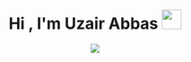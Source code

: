 <h1 align="center">Hi , I'm Uzair Abbas <img src="https://media.giphy.com/media/hvRJCLFzcasrR4ia7z/giphy.gif" width="35"></h1>
<p align="center">
  <a href="https://github.com/DenverCoder1/readme-typing-svg"><img src="https://readme-typing-svg.herokuapp.com?lines=Software+Engineering+Student;Competitive+Programmer;Excellent+knowledge+of+Core+subjects;Ability+to+grasp+the+new+skills+quickly;Always+learning+new+things&center=true&width=500&height=50"></a>
</p>


<!---
uxairishere/uxairishere is a ✨ special ✨ repository because its `README.md` (this file) appears on your GitHub profile.
You can click the Preview link to take a look at your changes.
--->
